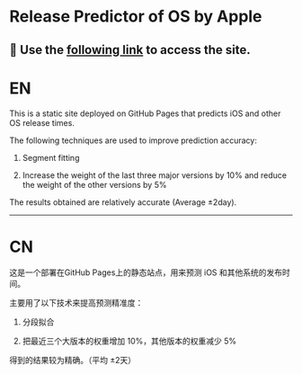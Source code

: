 # Release Predictor of OS by Apple

## 🚀 Use the [following link](http://borancui.site/PredictAppleOSVersion/) to access the site.

# EN

This is a static site deployed on GitHub Pages that predicts iOS and other OS release times.

The following techniques are used to improve prediction accuracy:

1. Segment fitting

2. Increase the weight of the last three major versions by 10% and reduce the weight of the other versions by 5%

The results obtained are relatively accurate (Average ±2day).

---

# CN

这是一个部署在GitHub Pages上的静态站点，用来预测 iOS 和其他系统的发布时间。

主要用了以下技术来提高预测精准度：

1. 分段拟合

2. 把最近三个大版本的权重增加 10%，其他版本的权重减少 5%

得到的结果较为精确。（平均 ±2天）
